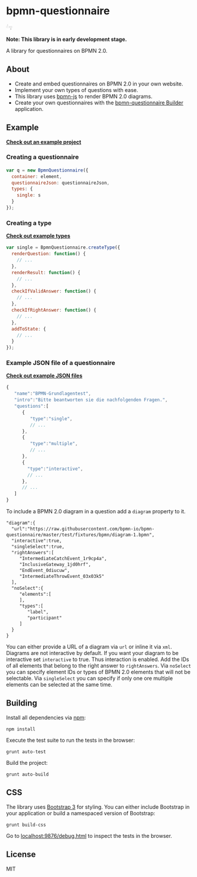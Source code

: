 # bpmn-questionnaire

<img style="height: 15px" src="/resources/img/logo.png">

__Note: This library is in early development stage.__

A library for questionnaires on BPMN 2.0.

## About

* Create and embed questionnaires on BPMN 2.0 in your own website.
* Implement your own types of questions with ease.
* This library uses [bpmn-js](https://github.com/bpmn-io/bpmn-js) to render BPMN 2.0 diagrams.
* Create your own questionnaires with the [bpmn-questionnaire Builder](https://github.com/bpmn-io/bpmn-questionnaire-builder) application.


## Example

[__Check out an example project__](https://github.com/bpmn-io/bpmn-questionnaire-example)

### Creating a questionnaire

```javascript
var q = new BpmnQuestionnaire({
  container: element,
  questionnaireJson: questionnaireJson,
  types: {
    single: s
  }
});
```

### Creating a type

[__Check out example types__](https://github.com/bpmn-io/bpmn-questionnaire/tree/master/test/fixtures/js/types)

```javascript
var single = BpmnQuestionnaire.createType({
  renderQuestion: function() {
    // ...
  },
  renderResult: function() {
    // ...
  },
  checkIfValidAnswer: function() {
    // ...
  },
  checkIfRightAnswer: function() {
    // ...
  },
  addToState: {
    // ...
  }
});
```

### Example JSON file of a questionnaire

[__Check out example JSON files__](https://github.com/bpmn-io/bpmn-questionnaire/tree/master/test/fixtures/json/questionnaire)

```javascript
{  
   "name":"BPMN-Grundlagentest",
   "intro":"Bitte beantworten sie die nachfolgenden Fragen.",
   "questions":[  
      {  
         "type":"single",
         // ...
      },
      {  
         "type":"multiple",
         // ...
      },
      {
        "type":"interactive",
        // ...
      },
      // ...
   ]
}
```

To include a BPMN 2.0 diagram in a question add a `diagram` property to it.

```
"diagram":{  
  "url":"https://raw.githubusercontent.com/bpmn-io/bpmn-questionnaire/master/test/fixtures/bpmn/diagram-1.bpmn",
  "interactive":true,
  "singleSelect":true,
  "rightAnswers":[
     "IntermediateCatchEvent_1r9cp4a",
     "InclusiveGateway_1jd0hrf",
     "EndEvent_0diucuw",
     "IntermediateThrowEvent_03x03k5"
  ],
  "noSelect":{
     "elements":[
     ],
     "types":[
        "label",
        "participant"
     ]
  }
}
```

You can either provide a URL of a diagram via `url` or inline it via `xml`. Diagrams are not interactive by default. If you want your diagram to be interactive set `interactive` to true. Thus interaction is enabled. Add the IDs of all elements that belong to the right answer to `rightAnswers`. Via `noSelect` you can specify element IDs or types of BPMN 2.0 elements that will not be selectable. Via `singleSelect` you can specify if only one ore multiple elements can be selected at the same time.

## Building

Install all dependencies via [npm](https://npmjs.org):

```
npm install
```

Execute the test suite to run the tests in the browser:

```
grunt auto-test
```

Build the project:

```
grunt auto-build
```

## CSS

The library uses [Bootstrap 3](https://github.com/twbs/bootstrap) for styling. You can either include Bootstrap in your application or build a namespaced version of Bootstrap:

```
grunt build-css
```

Go to [localhost:9876/debug.html](http://localhost:9876/debug.html) to inspect the tests in the browser.

## License

MIT
